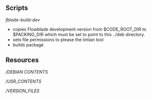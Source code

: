 ## Scripts

*fblade-build-dev* 
  * copies Flowblade development version from $CODE_ROOT_DIR to $PACKING_DIR which must be set to point to this ../deb directory.
  * sets file permissions to please the lintian tool
  * builds package


## Resources
*/DEBIAN CONTENTS*

*/USR_CONTENTS*

*/VERSION_FILES*
